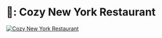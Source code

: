 # :wine_glass:: Cozy New York Restaurant

[![Cozy New York Restaurant](https://img.youtube.com/vi/YWD2Z14w99Y/0.jpg)](https://youtu.be/YWD2Z14w99Y)
